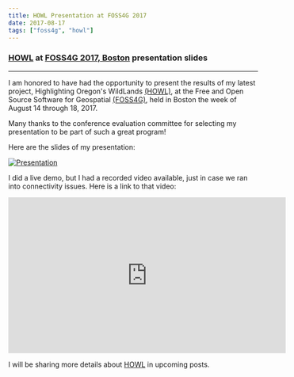 ```yaml
---
title: HOWL Presentation at FOSS4G 2017
date: 2017-08-17
tags: ["foss4g", "howl"]
---
```

### [HOWL](https://oregonhowl.org) at [FOSS4G 2017, Boston](http://2017.foss4g.org/) presentation slides

---
I am honored to have had the opportunity to present the results of my latest project, Highlighting Oregon's WildLands [(HOWL)](https://oregonhowl.org), at the Free and Open Source Software for Geospatial [(FOSS4G)](http://2017.foss4g.org/), held in Boston the week of August 14 through 18, 2017.

<!--more-->

Many thanks to the conference evaluation committee for selecting my presentation to be part of such a great program!

Here are the slides of my presentation:

[![Presentation](/images/uploads/foss4g2017morin.jpg)](/images/uploads/foss4g2017morin.pdf)

I did a live demo, but I had a recorded video available, just in case we ran into connectivity issues. Here is a link to that video:

<p align="center">
<iframe width="560" height="315" src="https://www.youtube.com/embed/svnLL0NixA4" frameborder="0" allowfullscreen></iframe>
</p>

I will be sharing more details about [HOWL](https://oregonhowl.org) in upcoming posts.
